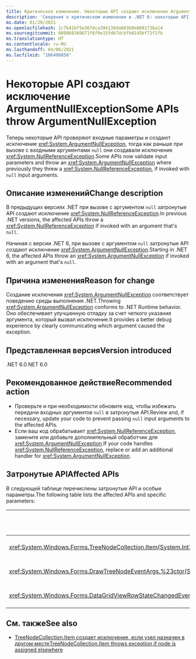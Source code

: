 ```yaml
---
title: Критическое изменение. Некоторые API создают исключение ArgumentNullException
description: 'Сведения о критическом изменении в .NET 6: некоторые API проверяют аргументы и теперь создают исключение ArgumentNullException.'
ms.date: 01/29/2021
ms.openlocfilehash: 1c7b41bf5e367dca394130da66360e660173ba14
ms.sourcegitcommit: 089068389671f6f9e15fd67dcbfb0145bf72f1fb
ms.translationtype: HT
ms.contentlocale: ru-RU
ms.lasthandoff: 04/06/2021
ms.locfileid: "106496856"
---
```

# <a name="some-apis-throw-argumentnullexception"></a><span data-ttu-id="f452e-103">Некоторые API создают исключение ArgumentNullException</span><span class="sxs-lookup"><span data-stu-id="f452e-103">Some APIs throw ArgumentNullException</span></span>

<span data-ttu-id="f452e-104">Теперь некоторые API проверяют входные параметры и создают исключение <xref:System.ArgumentNullException>, тогда как раньше при вызове с входными аргументами `null` они создавали исключение <xref:System.NullReferenceException>.</span><span class="sxs-lookup"><span data-stu-id="f452e-104">Some APIs now validate input parameters and throw an <xref:System.ArgumentNullException> where previously they threw a <xref:System.NullReferenceException>, if invoked with `null` input arguments.</span></span>

## <a name="change-description"></a><span data-ttu-id="f452e-105">Описание изменений</span><span class="sxs-lookup"><span data-stu-id="f452e-105">Change description</span></span>

<span data-ttu-id="f452e-106">В предыдущих версиях .NET при вызове с аргументом `null` затронутые API создают исключение <xref:System.NullReferenceException>.</span><span class="sxs-lookup"><span data-stu-id="f452e-106">In previous .NET versions, the affected APIs throw a <xref:System.NullReferenceException> if invoked with an argument that's `null`.</span></span>

<span data-ttu-id="f452e-107">Начиная с версии .NET 6, при вызове с аргументом `null` затронутые API создают исключение <xref:System.ArgumentNullException>.</span><span class="sxs-lookup"><span data-stu-id="f452e-107">Starting in .NET 6, the affected APIs throw an <xref:System.ArgumentNullException> if invoked with an argument that's `null`.</span></span>

## <a name="reason-for-change"></a><span data-ttu-id="f452e-108">Причина изменения</span><span class="sxs-lookup"><span data-stu-id="f452e-108">Reason for change</span></span>

<span data-ttu-id="f452e-109">Создание исключения <xref:System.ArgumentNullException> соответствует поведению среды выполнения .NET.</span><span class="sxs-lookup"><span data-stu-id="f452e-109">Throwing <xref:System.ArgumentNullException> conforms to .NET Runtime behavior.</span></span> <span data-ttu-id="f452e-110">Оно обеспечивает улучшенную отладку за счет четкого указания аргумента, который вызвал исключение.</span><span class="sxs-lookup"><span data-stu-id="f452e-110">It provides a better debug experience by clearly communicating which argument caused the exception.</span></span>

## <a name="version-introduced"></a><span data-ttu-id="f452e-111">Представленная версия</span><span class="sxs-lookup"><span data-stu-id="f452e-111">Version introduced</span></span>

<span data-ttu-id="f452e-112">.NET 6.0</span><span class="sxs-lookup"><span data-stu-id="f452e-112">.NET 6.0</span></span>

## <a name="recommended-action"></a><span data-ttu-id="f452e-113">Рекомендованное действие</span><span class="sxs-lookup"><span data-stu-id="f452e-113">Recommended action</span></span>

- <span data-ttu-id="f452e-114">Проверьте и при необходимости обновите код, чтобы избежать передачи входных аргументов `null` в затронутые API.</span><span class="sxs-lookup"><span data-stu-id="f452e-114">Review and, if necessary, update your code to prevent passing `null` input arguments to the affected APIs.</span></span>
- <span data-ttu-id="f452e-115">Если ваш код обрабатывает <xref:System.NullReferenceException>, замените или добавьте дополнительный обработчик для <xref:System.ArgumentNullException>.</span><span class="sxs-lookup"><span data-stu-id="f452e-115">If your code handles <xref:System.NullReferenceException>, replace or add an additional handler for <xref:System.ArgumentNullException>.</span></span>

## <a name="affected-apis"></a><span data-ttu-id="f452e-116">Затронутые API</span><span class="sxs-lookup"><span data-stu-id="f452e-116">Affected APIs</span></span>

<span data-ttu-id="f452e-117">В следующей таблице перечислены затронутые API и особые параметры.</span><span class="sxs-lookup"><span data-stu-id="f452e-117">The following table lists the affected APIs and specific parameters:</span></span>

| <span data-ttu-id="f452e-118">Метод или свойство</span><span class="sxs-lookup"><span data-stu-id="f452e-118">Method/property</span></span> | <span data-ttu-id="f452e-119">Имя параметра</span><span class="sxs-lookup"><span data-stu-id="f452e-119">Parameter name</span></span> | <span data-ttu-id="f452e-120">Версия изменена</span><span class="sxs-lookup"><span data-stu-id="f452e-120">Version changed</span></span> |
|-|-|-|
| <xref:System.Windows.Forms.TreeNodeCollection.Item(System.Int32)?displayProperty=fullName> | `index` | <span data-ttu-id="f452e-121">Предварительная версия 1</span><span class="sxs-lookup"><span data-stu-id="f452e-121">Preview 1</span></span> |
| <xref:System.Windows.Forms.DrawTreeNodeEventArgs.%23ctor(System.Drawing.Graphics,System.Windows.Forms.TreeNode,System.Drawing.Rectangle,System.Windows.Forms.TreeNodeStates)> | `graphics` | <span data-ttu-id="f452e-122">Предварительная версия 3</span><span class="sxs-lookup"><span data-stu-id="f452e-122">Preview 3</span></span> |
| <xref:System.Windows.Forms.DataGridViewRowStateChangedEventArgs.%23ctor(System.Windows.Forms.DataGridViewRow,System.Windows.Forms.DataGridViewElementStates)> | `dataGridViewRow` | <span data-ttu-id="f452e-123">Предварительная версия 4</span><span class="sxs-lookup"><span data-stu-id="f452e-123">Preview 4</span></span> |

## <a name="see-also"></a><span data-ttu-id="f452e-124">См. также</span><span class="sxs-lookup"><span data-stu-id="f452e-124">See also</span></span>

- [<span data-ttu-id="f452e-125">TreeNodeCollection.Item создает исключение, если узел назначен в другом месте</span><span class="sxs-lookup"><span data-stu-id="f452e-125">TreeNodeCollection.Item throws exception if node is assigned elsewhere</span></span>](treenodecollection-item-throws-argumentexception.md)

<!--

### Affected APIs

- `P:System.Windows.Forms.TreeNodeCollection.Item(System.Int32)`
- `M:System.Windows.Forms.DrawTreeNodeEventArgs.#ctor(System.Drawing.Graphics,System.Windows.Forms.TreeNode,System.Drawing.Rectangle,System.Windows.Forms.TreeNodeStates)`
- `M:System.Windows.Forms.DataGridViewRowStateChangedEventArgs.#ctor(System.Windows.Forms.DataGridViewRow,System.Windows.Forms.DataGridViewElementStates)`

### Category

Windows Forms

-->

